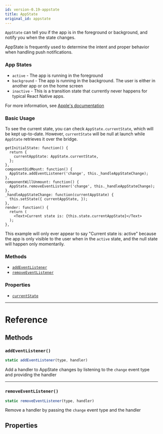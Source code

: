 ```yaml
---
id: version-0.19-appstate
title: AppState
original_id: appstate
---
```


`AppState` can tell you if the app is in the foreground or background,
and notify you when the state changes.

AppState is frequently used to determine the intent and proper behavior when
handling push notifications.

### App States

 - `active` - The app is running in the foreground
 - `background` - The app is running in the background. The user is either
    in another app or on the home screen
 - `inactive` - This is a transition state that currently never happens for
    typical React Native apps.

For more information, see
[Apple's documentation](https://developer.apple.com/library/ios/documentation/iPhone/Conceptual/iPhoneOSProgrammingGuide/TheAppLifeCycle/TheAppLifeCycle.html)

### Basic Usage

To see the current state, you can check `AppState.currentState`, which
will be kept up-to-date. However, `currentState` will be null at launch
while `AppState` retrieves it over the bridge.

```
getInitialState: function() {
  return {
    currentAppState: AppState.currentState,
  };
},
componentDidMount: function() {
  AppState.addEventListener('change', this._handleAppStateChange);
},
componentWillUnmount: function() {
  AppState.removeEventListener('change', this._handleAppStateChange);
},
_handleAppStateChange: function(currentAppState) {
  this.setState({ currentAppState, });
},
render: function() {
  return (
    <Text>Current state is: {this.state.currentAppState}</Text>
  );
},
```

This example will only ever appear to say "Current state is: active" because
the app is only visible to the user when in the `active` state, and the null
state will happen only momentarily.


### Methods

- [`addEventListener`](appstate.md#addeventlistener)
- [`removeEventListener`](appstate.md#removeeventlistener)


### Properties

- [`currentState`](appstate.md#currentstate)




---

# Reference

## Methods

### `addEventListener()`

```javascript
static addEventListener(type, handler)
```


Add a handler to AppState changes by listening to the `change` event type
and providing the handler




---

### `removeEventListener()`

```javascript
static removeEventListener(type, handler)
```


Remove a handler by passing the `change` event type and the handler




## Properties



